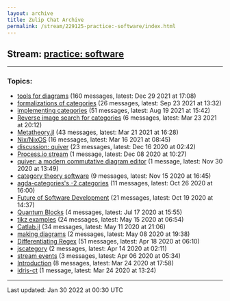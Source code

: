 ```yaml
---
layout: archive
title: Zulip Chat Archive
permalink: /stream/229125-practice:-software/index.html
---
```


## Stream: [practice: software](https://mattecapu.github.io/ct-zulip-archive/stream/229125-practice:-software/index.html)
---

### Topics:

* [tools for diagrams](topic/tools.20for.20diagrams.html) (160 messages, latest: Dec 29 2021 at 17:08)
* [formalizations of categories](topic/formalizations.20of.20categories.html) (26 messages, latest: Sep 23 2021 at 13:32)
* [implementing categories](topic/implementing.20categories.html) (51 messages, latest: Aug 19 2021 at 15:42)
* [Reverse image search for categories](topic/Reverse.20image.20search.20for.20categories.html) (6 messages, latest: Mar 23 2021 at 20:12)
* [Metatheory.jl](topic/Metatheory.2Ejl.html) (43 messages, latest: Mar 21 2021 at 16:28)
* [Nix/NixOS](topic/Nix.2FNixOS.html) (16 messages, latest: Mar 16 2021 at 08:45)
* [discussion: quiver](topic/discussion.3A.20quiver.html) (23 messages, latest: Dec 16 2020 at 02:42)
* [Process.io stream](topic/Process.2Eio.20stream.html) (1 message, latest: Dec 08 2020 at 10:27)
* [quiver: a modern commutative diagram editor](topic/quiver.3A.20a.20modern.20commutative.20diagram.20editor.html) (1 message, latest: Nov 30 2020 at 13:49)
* [category theory software](topic/category.20theory.20software.html) (9 messages, latest: Nov 15 2020 at 16:45)
* [agda-categories's -2 categories](topic/agda-categories's.20-2.20categories.html) (11 messages, latest: Oct 26 2020 at 16:00)
* [Future of Software Development](topic/Future.20of.20Software.20Development.html) (21 messages, latest: Oct 19 2020 at 14:37)
* [Quantum Blocks](topic/Quantum.20Blocks.html) (4 messages, latest: Jul 17 2020 at 15:55)
* [tikz examples](topic/tikz.20examples.html) (24 messages, latest: May 15 2020 at 06:54)
* [Catlab.jl](topic/Catlab.2Ejl.html) (34 messages, latest: May 11 2020 at 21:06)
* [making diagrams](topic/making.20diagrams.html) (2 messages, latest: May 08 2020 at 19:38)
* [Differentiating Regex](topic/Differentiating.20Regex.html) (51 messages, latest: Apr 18 2020 at 06:10)
* [jscategory](topic/jscategory.html) (2 messages, latest: Apr 14 2020 at 02:11)
* [stream events](topic/stream.20events.html) (3 messages, latest: Apr 06 2020 at 05:34)
* [Introduction](topic/Introduction.html) (8 messages, latest: Mar 24 2020 at 17:58)
* [idris-ct](topic/idris-ct.html) (1 message, latest: Mar 24 2020 at 13:24)

<hr><p>Last updated: Jan 30 2022 at 00:30 UTC</p>